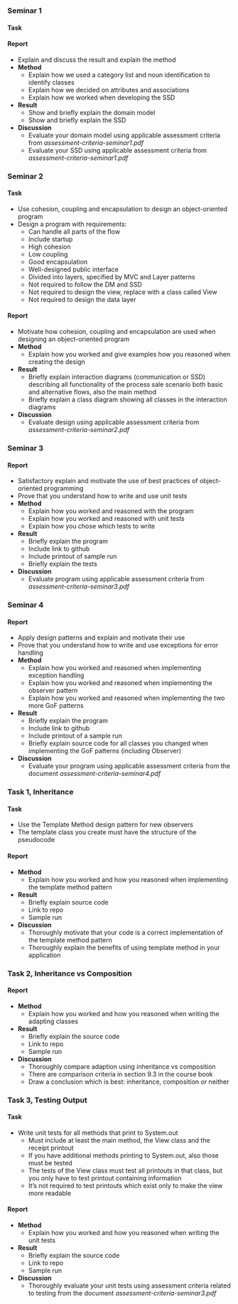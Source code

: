 <!-- TODO -->

### Seminar 1

#### Task

<!-- * Domain model (DM) -->
 <!-- * basic and alternative flows -->
 <!-- * business rules and clarifications -->
 <!-- * no class called program or system -->
<!-- * System sequence diagram (SSD) -->
 <!-- * Illustrating basic and alternative flows -->

#### Report

* Explain and discuss the result and explain the method
* <b>Method</b>
    * Explain how we used a category list and noun identification to identify classes
    * Explain how we decided on attributes and associations
    * Explain how we worked when developing the SSD
* <b>Result</b>
    * Show and briefly explain the domain model
    * Show and briefly explain the SSD
* <b>Discussion</b>
    * Evaluate your domain model using applicable assessment criteria from <i>assessment-criteria-seminar1.pdf</i>
    * Evaluate your SSD using applicable assessment criteria from <i>assessment-criteria-seminar1.pdf</i>

### Seminar 2

#### Task

* Use cohesion, coupling and encapsulation to design an object-oriented program
* Design a program with requirements:
    * Can handle all parts of the flow
    * Include startup
    * High cohesion
    * Low coupling
    * Good encapsulation
    * Well-designed public interface
    * Divided into layers, specified by MVC and Layer patterns
    * Not required to follow the DM and SSD
    * Not required to design the view, replace with a class called View
    * Not required to design the data layer

#### Report

* Motivate how cohesion, coupling and encapsulation are used when designing an object-oriented program
* <b>Method</b>
    * Explain how you worked and give examples how you reasoned when creating the design
* <b>Result</b>
    * Briefly explain interaction diagrams (communication or SSD) describing all functionality of the process sale scenario both basic and alternative flows, also the main method
    * Briefly explain a class diagram showing all classes in the interaction diagrams
* <b>Discussion</b>
    * Evaluate design using applicable assessment criteria from <i>assessment-criteria-seminar2.pdf</i>

### Seminar 3

<!-- #### Task -->

<!-- * Apply several best practices of object-oriented programming -->
<!-- * Write a program implementing the basic flow, the startup scenario, and the alternative flow 3-4b which was designed in seminar 2 (class diagram and communication diagram) -->
<!-- * Not required to program any other alternative flow apart from 3-4b -->
<!-- * Not required to add other functionality -->
<!-- * Not required to code the view -->
<!-- * No requirements on databases or external systems -->
<!-- * Compilable and executable -->
<!-- * Program in Java -->
<!-- * No exceptions -->
<!-- * Follow all guidelines in chapter six in the textbook -->
<!-- * Try to follow the design from seminar two -->
<!-- * High cohesion -->
<!-- * Low coupling -->
<!-- * Good encapsulation -->
<!-- * Well-defined public interface -->
<!-- * Unit tests for all classes in layers controller, model and integration that do not only contain getters, constructors, values or only print -->

#### Report

* Satisfactory explain and motivate the use of best practices of object-oriented programming
* Prove that you understand how to write and use unit tests
* <b>Method</b>
    * Explain how you worked and reasoned with the program
    * Explain how you worked and reasoned with unit tests
    * Explain how you chose which tests to write
* <b>Result</b>
    * Briefly explain the program
    * Include link to github
    * Include printout of sample run
    * Briefly explain the tests
* <b>Discussion</b>
    * Evaluate program using applicable assessment criteria from <i>assessment-criteria-seminar3.pdf</i>

### Seminar 4

<!-- #### Task -->

<!-- * When passed a list of all bought items, it tells a sum to be reduced from the total cost of the entire sale. The sum is zero if there’s no discount -->
<!-- * Use exceptions to handle alternative flow 3-4a -->
 <!-- * Exceptions shall be thrown to indicate that a search as been made for an identifier that did not exist in the inventory catalog -->
<!-- * Use exceptions to indicate that the database can not be called -->
 <!-- * Simulate this situation by always throwing a database failure when a search is made for a particular, hardcoded item identifier -->
<!-- * Choose between checked and unchecked exceptions -->
<!-- * Use the correct abstraction level for exceptions -->
<!-- * Name the exception after the error condition -->
<!-- * Include information about the error condition -->
<!-- * Use functionality provided in java.lang.Exception -->
<!-- * Write javadoc comments for all exceptions -->
<!-- * An object shall not change state if an exception is thrown -->
<!-- * Notify users -->
<!-- * Notify developers -->
<!-- * Write unit tests for the exception handling -->
<!-- * The program shall produce the following output: -->
 <!-- * User interface shall show an informative message when an exception is caught in the view -->
 <!-- * An error report shall be written to a log (file) when an exception is caught -->
<!-- * Use observer pattern to implement observers: -->
 <!-- * TotalRevenueView -->
 <!-- * TotalRevenueFileOutput -->
 <!-- * Shall never call the controller or any other class, update instead using the Observer pattern -->
<!-- * Use two more GoF patterns apart from Observer and Template method -->
 <!-- * Suggestion is to turn some registry/database into singleton or use Strategy (maybe also Composite) for discount calculation -->
 <!-- * Not allowed to copy entire files or classes from code samples written at the lectures -->

#### Report

* Apply design patterns and explain and motivate their use
* Prove that you understand how to write and use exceptions for error handling
* <b>Method</b>
    * Explain how you worked and reasoned when implementing exception handling
    * Explain how you worked and reasoned when implementing the observer pattern
    * Explain how you worked and reasoned when implementing the two more GoF patterns
* <b>Result</b>
    * Briefly explain the program
    * Include link to github
    * Include printout of a sample run
    * Briefly explain source code for all classes you changed when implementing the GoF patterns (including Observer)
* <b>Discussion</b>
    * Evaluate your program using applicable assessment criteria from the document <i>assessment-criteria-seminar4.pdf</i>

### Task 1, Inheritance

#### Task

* Use the Template Method design pattern for new observers
* The template class you create must have the structure of the pseudocode

#### Report

* <b>Method</b>
    * Explain how you worked and how you reasoned when implementing the template method pattern
* <b>Result</b>
    * Briefly explain source code
    * Link to repo
    * Sample run
* <b>Discussion</b>
    * Thoroughly motivate that your code is a correct implementation of the template method pattern
    * Thoroughly explain the benefits of using template method in your application

### Task 2, Inheritance vs Composition

<!-- IDEA: https://www.youtube.com/watch?v=hxGOiiR9ZKg -->

<!-- #### Task -->

<!-- * Adapt any class in the java libraries from Oracle -->
<!-- * Write one new class that adapts using inheritance, and another new class that adapts using composition -->
<!-- * Write a main method which instantiates your new classes and executes the adaptions -->
<!-- * Must include printouts illustrating how your classes work -->

#### Report

* <b>Method</b>
    * Explain how you worked and how you reasoned when writing the adapting classes
* <b>Result</b>
    * Briefly explain the source code
    * Link to repo
    * Sample run
* <b>Discussion</b>
    * Thoroughly compare adaption using inheritance vs composition
    * There are comparison criteria in section 9.3 in the course book
    * Draw a conclusion which is best: inheritance, composition or neither

### Task 3, Testing Output

#### Task

* Write unit tests for all methods that print to System.out
    * Must include at least the main method, the View class and the receipt printout
    * If you have additional methods printing to System.out, also those must be tested
    * The tests of the View class must test all printouts in that class, but you only have to test printout containing information
    * It’s not required to test printouts which exist only to make the view more readable

#### Report

* <b>Method</b>
    * Explain how you worked and how you reasoned when writing the unit tests
* <b>Result</b>
    * Briefly explain the source code
    * Link to repo
    * Sample run
* <b>Discussion</b>
    * Thoroughly evaluate your unit tests using assessment criteria related to testing from the document <i>assessment-criteria-seminar3.pdf</i>

<!-- ### History -->

<!-- #### Seminar 4 Feedback -->

<!-- * Tests that test exceptions actually work -->
<!-- * Check all requirements -->
<!-- * Check all javadoc -->
<!-- * Do not catch errors to throw another error -->
<!-- * No empty catch -->
<!-- * Do not print the error message to the user -->
<!-- * The @throws comments in the javadoc doesn't explain when the exception is thrown. -->
<!-- * The call to Sale on line 59 in Controller shall be made inside the try block. As it is now, null will be passed to sale.addItem if inventoryDB throws an exception. -->
<!-- * It's not a good idea to print the message from the exception (e.getMessage()) to the user. This means that the user interface is created in the layer where the exception was created, even though the printing takes place in the view. It's not at all certain that the developer writing the code where the exception is created knows that the message will be displayed to the user. -->
<!-- * I can't see a reason to place TotalRevenueFileOutput in the model. It's either a part of the user interface (view layer) or an external system (integration layer). -->
<!-- * TotalRevenueFileOutput prints to the view. The method writeFile is never called. -->
<!-- * It's wrong to instantiate the classes implementing the observer interface in the observed class, since that makes the observed class depend on the implementations. That way, the observed class needs to be changed if other observer implementations shall be used. -->
<!-- * Logging -->
<!-- * AccountingDB does not do anything -->
<!-- * Manually add item if ID not found - not needed?? -->
<!-- * Read the entire flow -->

<!-- #### Questions -->

<!-- * Does seminar 3 require anything special or does seminar 4 cover it? - hand in seminar 4 to cover both -->
<!-- * Do we just update the seminar 1 and 2 to fit to seminar 4? - update seminar 1 and 2 according to feedback -->
<!-- * Did I understand Task 1? - yes -->
<!-- * Is there to many system.out in receipt? - no, should be a printer though -->
<!-- * Are observers allowed to break the layers? (The integration and view observers interact with model abstract/interface) - yeah kinda -->
<!-- * Instantiate the classes implementing the observer interface in the observed class - create observers in view -->
<!-- * Task 1 abstract or interface - needed interface in abstract -->
<!-- * What are checked exceptions - checked under compilation, custom exceptions (unlike dividing with 0 that are low level) -->
<!-- * What are abstraction levels for exceptions - where are exceptions thrown and catched in the program, our instance: everything catched in view -->
<!-- * What is high cohesion - classes and functions are specialized and do one thing great unlike multitasking -->
<!-- * What is low coupling - low amount of connections to other components, a change in one class does not mean all other classes need change -->
<!-- * What is good encapsulation - hide the unimportant tech stuff for the more important solution and greater readability -->

<!-- #### Notes from TA -->

<!-- * FileOutput should be in integration -->
<!-- * Remove e.getMessage -->
<!-- * Two errors in additem -->
<!-- * Add specific exceptions -->
<!-- * All exceptions handled in view -->
<!-- * No business logic in controller -->
<!-- * No printouts in controller -->
<!-- * Printouts only in folder view or receipt -->
<!-- * Printer in physical layer -->
<!-- * Record for DTO -->
<!-- * Controller requests information and packages to DTOs -->
<!-- * View only has reference to controller and DTO -->
<!-- * No triangle reference -->
<!-- * Create observers in view -->
<!-- * General exception in observer abstract -->
<!-- * Move catch to handleErrors -->
